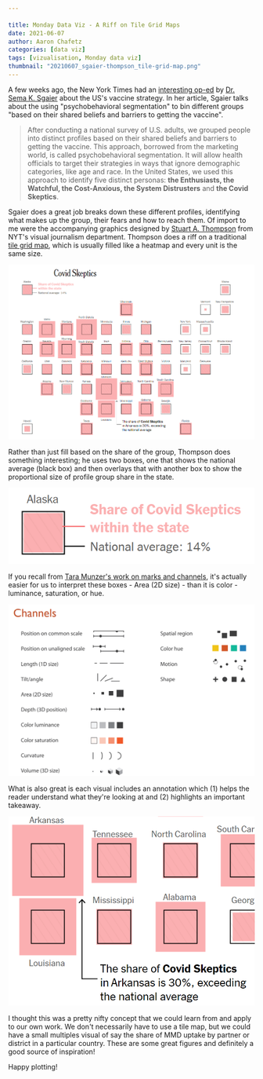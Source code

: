 ```yaml
---

title: Monday Data Viz - A Riff on Tile Grid Maps
date: 2021-06-07
author: Aaron Chafetz
categories: [data viz]
tags: [vizualisation, Monday data viz]
thumbnail: "20210607_sgaier-thompson_tile-grid-map.png"
---
```


A few weeks ago, the New York Times had an [interesting op-ed](https://www.nytimes.com/interactive/2021/05/18/opinion/covid-19-vaccine-hesitancy.html) by [Dr. Sema K. Sgaier](https://www.hsph.harvard.edu/sema-sgaier/) about the US's vaccine strategy. In her article, Sgaier talks about the using "psychobehavioral segmentation" to bin different groups "based on their shared beliefs and barriers to getting the vaccine".

> After conducting a national survey of U.S. adults, we grouped people into distinct profiles based on their shared beliefs and barriers to getting the vaccine. This approach, borrowed from the marketing world, is called psychobehavioral segmentation. It will allow health officials to target their strategies in ways that ignore demographic categories, like age and race. In the United States, we used this approach to identify five distinct personas: **the Enthusiasts, the Watchful, the Cost-Anxious, the System Distrusters** and **the Covid Skeptics**.

Sgaier does a great job breaks down these different profiles, identifying what makes up the group, their fears and how to reach them. Of import to me were the accompanying graphics designed by [Stuart A. Thompson](https://www.nytimes.com/by/stuart-a-thompson) from NYT's visual journalism department.  Thompson does a riff on a traditional [tile grid map](https://datavizcatalogue.com/blog/chart-combinations-tile-grid-maps/), which is usually filled like a heatmap and every unit is the same size.  

![Tile grid boxes map](/assets/images/posts/20210607_sgaier-thompson_tile-grid-map.png)

Rather than just fill based on the share of the group, Thompson does something interesting; he uses two boxes, one that shows the national average (black box) and then overlays that with another box to show the proportional size of profile group share in the state. 

![tile grid legend](/assets/images/posts/20210607_sgaier-thompson_legend.png)

If you recall from [Tara Munzer's work on marks and channels](https://www.cs.ubc.ca/~tmm/talks/minicourse14/visualise19.pdf), it's actually easier for us to interpret these boxes - Area (2D size) - than it is color - luminance, saturation, or hue. 

![channel ordering](/assets/images/posts/20210607_munzer_channels.png)

What is also great is each visual includes an annotation which (1) helps the reader understand what they're looking at and (2) highlights an important takeaway.

![tile grid annotation](/assets/images/posts/20210607_sgaier-thompson_annotation.png)

I thought this was a pretty nifty concept that we could learn from and apply to our own work. We don't necessarily have to use a tile map, but we could have a small multiples visual of say the share of MMD uptake by partner or district in a particular country. These are some great figures and definitely a good source of inspiration!

Happy plotting!